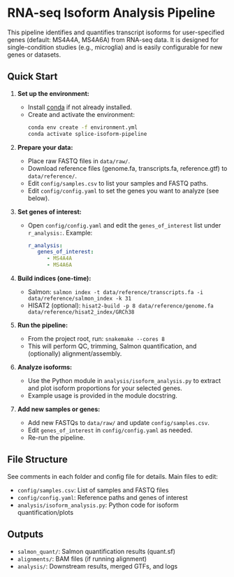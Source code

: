 RNA-seq Isoform Analysis Pipeline
=================================

This pipeline identifies and quantifies transcript isoforms for user-specified genes (default: MS4A4A, MS4A6A) from RNA-seq data. It is designed for single-condition studies (e.g., microglia) and is easily configurable for new genes or datasets.


Quick Start
-----------
1. **Set up the environment:**
    - Install [conda](https://docs.conda.io/en/latest/miniconda.html) if not already installed.
    - Create and activate the environment:
      ```sh
      conda env create -f environment.yml
      conda activate splice-isoform-pipeline
      ```

2. **Prepare your data:**
    - Place raw FASTQ files in `data/raw/`.
    - Download reference files (genome.fa, transcripts.fa, reference.gtf) to `data/reference/`.
    - Edit `config/samples.csv` to list your samples and FASTQ paths.
    - Edit `config/config.yaml` to set the genes you want to analyze (see below).

3. **Set genes of interest:**
    - Open `config/config.yaml` and edit the `genes_of_interest` list under `r_analysis:`. Example:
      ```yaml
      r_analysis:
         genes_of_interest:
            - MS4A4A
            - MS4A6A
      ```

4. **Build indices (one-time):**
    - Salmon: `salmon index -t data/reference/transcripts.fa -i data/reference/salmon_index -k 31`
    - HISAT2 (optional): `hisat2-build -p 8 data/reference/genome.fa data/reference/hisat2_index/GRCh38`

5. **Run the pipeline:**
    - From the project root, run: `snakemake --cores 8`
    - This will perform QC, trimming, Salmon quantification, and (optionally) alignment/assembly.

6. **Analyze isoforms:**
    - Use the Python module in `analysis/isoform_analysis.py` to extract and plot isoform proportions for your selected genes.
    - Example usage is provided in the module docstring.

7. **Add new samples or genes:**
    - Add new FASTQs to `data/raw/` and update `config/samples.csv`.
    - Edit `genes_of_interest` in `config/config.yaml` as needed.
    - Re-run the pipeline.

File Structure
--------------
See comments in each folder and config file for details. Main files to edit:
- `config/samples.csv`: List of samples and FASTQ files
- `config/config.yaml`: Reference paths and genes of interest
- `analysis/isoform_analysis.py`: Python code for isoform quantification/plots

Outputs
-------
- `salmon_quant/`: Salmon quantification results (quant.sf)
- `alignments/`: BAM files (if running alignment)
- `analysis/`: Downstream results, merged GTFs, and logs

